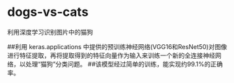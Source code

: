 # dogs-vs-cats
利用深度学习识别图片中的猫狗

##利用 keras.applications 中提供的预训练神经网络(VGG16和ResNet50)对图像进行特征提取，再将提取得到的特征向量作为输入来训练一个新的全连接神经网络，以处理“猫狗”分类问题。
##该模型经过简单的训练，能实现约99.1%的正确率。
